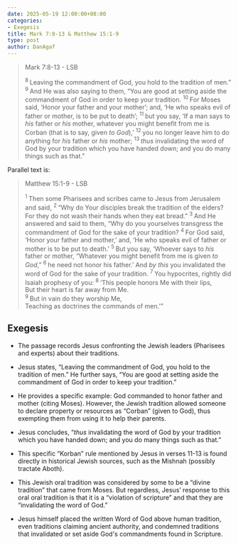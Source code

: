 ```yaml
---
date: 2025-05-19 12:00:00+08:00
categories:
- Exegesis
title: Mark 7:8-13 & Matthew 15:1-9
type: post
author: DanAgaf
---
```


> Mark 7:8-13 - LSB
>
> <sup> 8 </sup>Leaving the commandment of God, you hold to the tradition of men.”
> <sup> 9 </sup>And He was also saying to them, “You are good at setting aside the commandment of God in order to keep your tradition.
> <sup> 10 </sup>For Moses said, ‘Honor your father and your mother’; and, ‘He who speaks evil of father or mother, is to be put to death’;
> <sup> 11 </sup>but you say, ‘If a man says to <i>his </i>father or <i>his </i>mother, whatever you might benefit from me is Corban (that is to say, given <i>to God</i>),’
> <sup> 12 </sup>you no longer leave him to do anything for <i>his </i>father or <i>his </i>mother;
> <sup> 13 </sup><i>thus </i>invalidating the word of God by your tradition which you have handed down; and you do many things such as that.”

Parallel text is:
> Matthew 15:1-9 - LSB
>
> <sup> 1 </sup>Then some Pharisees and scribes came to Jesus from Jerusalem and said,
> <sup> 2 </sup>“Why do Your disciples break the tradition of the elders? For they do not wash their hands when they eat bread.”
> <sup> 3 </sup>And He answered and said to them, “Why do you yourselves transgress the commandment of God for the sake of your tradition?
> <sup> 4 </sup>For God said, ‘Honor your father and mother,’ and, ‘He who speaks evil of father or mother is to be put to death.’
> <sup> 5 </sup>But you say, ‘Whoever says to <i>his </i>father or mother, “Whatever you might benefit from me is given <i>to God</i>,”
> <sup> 6 </sup>he need not honor his father.’ And <i>by this </i>you invalidated the word of God for the sake of your tradition.
> <sup> 7 </sup>You hypocrites, rightly did Isaiah prophesy of you:
> <sup> 8 </sup>‘This people honors Me with their lips,<br/>But their heart is far away from Me.<br/>
> <sup> 9 </sup>But in vain do they worship Me,<br/>Teaching as doctrines the commands of men.’”

## Exegesis

- The passage records Jesus confronting the Jewish leaders (Pharisees and experts) about their traditions.

- Jesus states, “Leaving the commandment of God, you hold to the tradition of men.” He further says, “You are good at setting aside the commandment of God in order to keep your tradition.”

- He provides a specific example: God commanded to honor father and mother (citing Moses). However, the Jewish tradition allowed someone to declare property or resources as “Corban” (given to God), thus exempting them from using it to help their parents.

- Jesus concludes, “*thus* invalidating the word of God by your tradition which you have handed down; and you do many things such as that.”

- This specific “Korban” rule mentioned by Jesus in verses 11-13 is found directly in historical Jewish sources, such as the Mishnah (possibly tractate Aboth).

- This Jewish oral tradition was considered by some to be a “divine tradition” that came from Moses. But regardless, Jesus’ response to this oral oral tradition is that it is a “violation of scripture” and that they are “invalidating the word of God.”

- Jesus himself placed the written Word of God above human tradition, even traditions claiming ancient authority, and condemned traditions that invalidated or set aside God's commandments found in Scripture.
